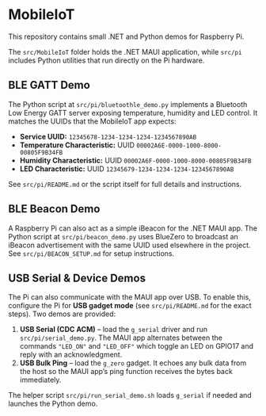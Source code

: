 # MobileIoT

This repository contains small .NET and Python demos for Raspberry Pi.

The `src/MobileIoT` folder holds the .NET MAUI application, while `src/pi` includes Python utilities that run directly on the Pi hardware.

## BLE GATT Demo

The Python script at `src/pi/bluetoothle_demo.py` implements a Bluetooth Low Energy GATT server exposing temperature, humidity and LED control. It matches the UUIDs that the MobileIoT app expects:

- **Service UUID:** `12345678-1234-1234-1234-1234567890AB`
- **Temperature Characteristic:** UUID `00002A6E-0000-1000-8000-00805F9B34FB`
- **Humidity Characteristic:** UUID `00002A6F-0000-1000-8000-00805F9B34FB`
- **LED Characteristic:** UUID `12345679-1234-1234-1234-1234567890AB`

See `src/pi/README.md` or the script itself for full details and instructions.

## BLE Beacon Demo

A Raspberry Pi can also act as a simple iBeacon for the .NET MAUI app. The Python script at `src/pi/beacon_demo.py` uses BlueZero to broadcast an iBeacon advertisement with the same UUID used elsewhere in the project. See `src/pi/BEACON_SETUP.md` for setup instructions.

## USB Serial & Device Demos

The Pi can also communicate with the MAUI app over USB. To enable this,
configure the Pi for **USB gadget mode** (see `src/pi/README.md` for the
exact steps). Two demos are provided:

1. **USB Serial (CDC ACM)** – load the `g_serial` driver and run
   `src/pi/serial_demo.py`. The MAUI app alternates between the commands
   `"LED_ON"` and `"LED_OFF"` which toggle an LED on GPIO17 and reply with
   an acknowledgment.
2. **USB Bulk Ping** – load the `g_zero` gadget. It echoes any bulk data
   from the host so the MAUI app’s ping function receives the bytes back
   immediately.

The helper script `src/pi/run_serial_demo.sh` loads `g_serial` if needed
and launches the Python demo.
